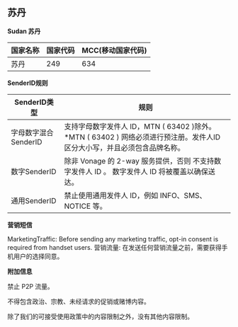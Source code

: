 ## 苏丹

__Sudan 苏丹__

| 国家名称 | 国家代码 | MCC(移动国家代码) |
|------|------|-------------|
| 苏丹   | 249  | 634         |

__SenderID规则__

| SenderID类型     | 规则                                                                            |
|----------------|-------------------------------------------------------------------------------|
| 字母数字混合SenderID | 支持字母数字发件人 ID，MTN ( 63402 )除外。*MTN ( 63402 ) 网络必须进行预注册。发件人ID 区分大小写，并且必须包含品牌名称。 |
| 数字SenderID     | 除非 Vonage 的 2-way 服务提供，否则 不支持数字发件人 ID 。 数字发件人 ID 将被覆盖以确保送达。                   |
| 通用SenderID     | 禁止使用通用发件人 ID，例如 INFO、SMS、NOTICE 等。                                            |


__营销短信__

MarketingTraffic: Before sending any marketing traffic, opt-in consent is required from handset users.
营销流量: 在发送任何营销流量之前，需要获得手机用户的选择同意。


__附加信息__

禁止 P2P 流量。

不得包含政治、宗教、未经请求的促销或赌博内容。

除了我们的可接受使用政策中的内容限制之外，没有其他内容限制。

